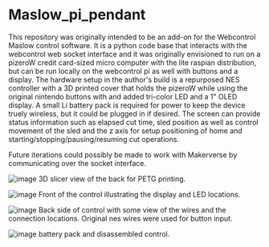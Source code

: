 # Maslow_pi_pendant

This repository was originally intended to be an add-on for the Webcontrol Maslow control software.  It is a python code base that interacts with the webcontrol web socket interface and it was originally envisioned to run on a pizeroW credit card-sized micro computer with the lite raspian distribution, but can be run locally on the webcontrol pi as well with buttons and a display.  The hardware setup in the author's build is a repurposed NES controller with a 3D printed cover that holds the pizeroW while using the original nintendo buttons with and added tri-color LED and a 1" OLED display.  A small Li battery pack is required for power to keep the device truely wireless, but it could be plugged in if desired.  The screen can provide status information such as elapsed cut time, sled position as well as control movement of the sled and the z axis for setup positioning of home and starting/stopping/pausing/resuming cut operations.



Future iterations could possibly be made to work with Makerverse by communicating over the socket interface.

![image](https://user-images.githubusercontent.com/59507087/128634738-d5fb397f-8abb-44bf-8281-a42a958d6d4b.png)
3D slicer view of the back for PETG printing.


![image](https://user-images.githubusercontent.com/59507087/128634862-5538da0e-5301-454e-ac98-0f399f6ea7d1.png)
Front of the control illustrating the display and LED locations.

![image](https://user-images.githubusercontent.com/59507087/128634882-3c455e8b-86ce-4bd0-a98b-17092dd85f70.png)
Back side of control with some view of the wires and the connection locations.  Original nes wires were used for button input.

![image](https://user-images.githubusercontent.com/59507087/128634894-38ae4870-d02d-40ae-9aee-30848b29efa5.png)
battery pack and disassembled control.
